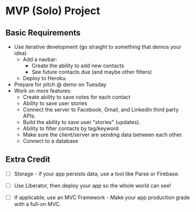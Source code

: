 
# MVP (Solo) Project

## Basic Requirements
- Use iterative development (go straight to something that demos your idea)
    - Add a navbar:
        - Create the ability to add new contacts
        - See future contacts due (and maybe other filters)
    - Deploy to Heroku.
- Prepare for pitch @ demo on Tuesday
- Work on more features:
    - Create ability to save notes for each contact
    - Ability to save user stories
    - Connect the server to Facebook, Gmail, and LinkedIn third party APIs.
    - Build the ability to save user "stories" (updates).
    - Ability to filter contacts by tag/keyword
    - Make sure the client/server are sending data between each other.
    - Connect to a database


## Extra Credit

- [ ] Storage - if your app persists data, use a tool like Parse or Firebase. 
- [ ] Use Liberator, then deploy your app so the whole world can see!
- [ ] If applicable, use an MVC Framework - Make your app production grade with a full-on MVC. 

